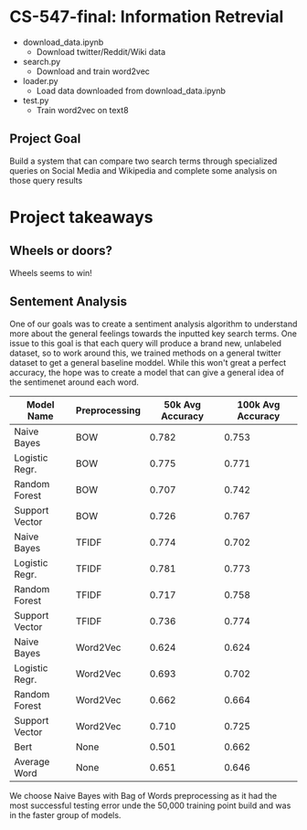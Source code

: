 # CS-547-final: Information Retrevial

* download_data.ipynb
  * Download twitter/Reddit/Wiki data
* search.py
  * Download and train word2vec
* loader.py
  * Load data downloaded from download_data.ipynb
* test.py
  * Train word2vec on text8

## Project Goal
Build a system that can compare two search terms through specialized queries on Social Media and Wikipedia and complete some analysis on those query results

# Project takeaways

## Wheels or doors?
Wheels seems to win!

## Sentement Analysis

One of our goals was to create a sentiment analysis algorithm to understand more about the general feelings towards the inputted key search terms. One issue to this goal is that each query will produce a brand new, unlabeled dataset, so to work around this, we trained methods on a general twitter dataset to get a general baseline moddel. While this won't great a perfect accuracy, the hope was to create a model that can give a general  idea of the sentimenet around each word. 

| Model Name | Preprocessing | 50k Avg Accuracy | 100k Avg Accuracy |
| -----------|---------------|------------------|-------------------|
| Naive Bayes| BOW | 0.782 | 0.753 |
| Logistic Regr. | BOW | 0.775 | 0.771 |
| Random Forest | BOW | 0.707 | 0.742 |
| Support Vector | BOW | 0.726 | 0.767 | 
| Naive Bayes | TFIDF | 0.774 | 0.702 | 
| Logistic Regr. | TFIDF | 0.781 | 0.773 | 
| Random Forest | TFIDF | 0.717 | 0.758 | 
| Support Vector | TFIDF | 0.736 | 0.774 | 
| Naive Bayes | Word2Vec | 0.624 | 0.624 | 
| Logistic Regr. | Word2Vec | 0.693 | 0.702 | 
| Random Forest | Word2Vec | 0.662 | 0.664 | 
| Support Vector | Word2Vec | 0.710 | 0.725 | 
| Bert | None | 0.501 | 0.662 | 
| Average Word | None | 0.651 | 0.646 | 

We choose Naive Bayes with Bag of Words preprocessing as it had the most successful testing error unde the 50,000 training point build and was in the faster group of models. 
